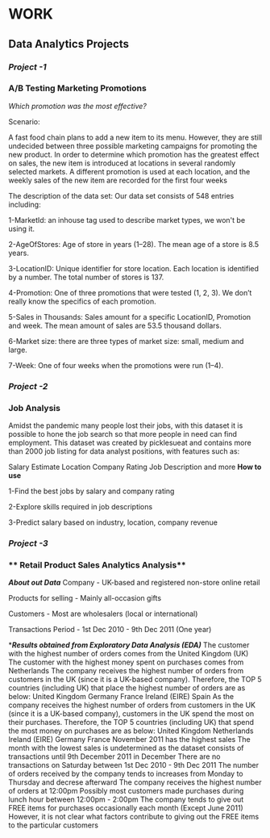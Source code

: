 # WORK
## **Data Analytics Projects**
### ***Project -1***
### **A/B Testing Marketing Promotions**
*Which promotion was the most effective?*

Scenario:

A fast food chain plans to add a new item to its menu. However, they are still undecided between three possible marketing campaigns for promoting the new product. In order to determine which promotion has the greatest effect on sales, the new item is introduced at locations in several randomly selected markets. A different promotion is used at each location, and the weekly sales of the new item are recorded for the first four weeks

The description of the data set: Our data set consists of 548 entries including:

1-MarketId: an inhouse tag used to describe market types, we won't be using it.

2-AgeOfStores: Age of store in years (1–28). The mean age of a store is 8.5 years.

3-LocationID: Unique identifier for store location. Each location is identified by a number. The total number of stores is 137.

4-Promotion: One of three promotions that were tested (1, 2, 3). We don’t really know the specifics of each promotion.

5-Sales in Thousands: Sales amount for a specific LocationID, Promotion and week. The mean amount of sales are 53.5 thousand dollars.

6-Market size: there are three types of market size: small, medium and large.

7-Week: One of four weeks when the promotions were run (1–4).

### ***Project -2***
### **Job Analysis**

   Amidst the pandemic many people lost their jobs, with this dataset it is possible to hone the job search so that more people in need can find employment.
This dataset was created by picklesueat and contains more than 2000 job listing for data analyst positions, with features such as:

Salary Estimate
Location
Company Rating
Job Description
and more
**How to use**

 1-Find the best jobs by salary and company rating
 
 2-Explore skills required in job descriptions
 
 3-Predict salary based on industry, location, company revenue
 
 
 
 
### ***Project -3***
### ** Retail Product Sales Analytics Analysis**

***About out Data***
Company - UK-based and registered non-store online retail

Products for selling - Mainly all-occasion gifts

Customers - Most are wholesalers (local or international)

Transactions Period - 1st Dec 2010 - 9th Dec 2011 (One year)

****Results obtained from Exploratory Data Analysis (EDA)***
The customer with the highest number of orders comes from the United Kingdom (UK)
The customer with the highest money spent on purchases comes from Netherlands
The company receives the highest number of orders from customers in the UK (since it is a UK-based company). Therefore, the TOP 5 countries (including UK) that place the highest number of orders are as below:
United Kingdom
Germany
France
Ireland (EIRE)
Spain
As the company receives the highest number of orders from customers in the UK (since it is a UK-based company), customers in the UK spend the most on their purchases. Therefore, the TOP 5 countries (including UK) that spend the most money on purchases are as below:
United Kingdom
Netherlands
Ireland (EIRE)
Germany
France
November 2011 has the highest sales
The month with the lowest sales is undetermined as the dataset consists of transactions until 9th December 2011 in December
There are no transactions on Saturday between 1st Dec 2010 - 9th Dec 2011
The number of orders received by the company tends to increases from Monday to Thursday and decrese afterward
The company receives the highest number of orders at 12:00pm
Possibly most customers made purchases during lunch hour between 12:00pm - 2:00pm
The company tends to give out FREE items for purchases occasionally each month (Except June 2011)
However, it is not clear what factors contribute to giving out the FREE items to the particular customers
